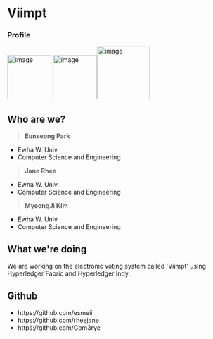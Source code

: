 # Viimpt

<h3>Profile</h3>

<img width="100" alt="image" src="https://user-images.githubusercontent.com/96706954/168216658-b73bca2b-9831-4808-82c8-99e6c127c34d.png"> <img width="100" alt="image" src="https://user-images.githubusercontent.com/101385462/168222346-e99eb141-e4c3-45f8-9ae6-54f32af6375c.jpg"><img width="120" alt="image" src="https://user-images.githubusercontent.com/88931238/168459544-9e584a20-1531-463b-bae5-67f00a777855.png">

<h2>Who are we?</h2>

> <b>Eunseong Park</b>
- Ewha W. Univ.
- Computer Science and Engineering 

> <b>Jane Rhee</b>
- Ewha W. Univ.
- Computer Science and Engineering 

> <b>MyeongJi Kim</b>
- Ewha W. Univ.
- Computer Science and Engineering 

<h2>What we're doing</h2>
We are working on the electronic voting system called 'Viimpt' using Hyperledger Fabric and Hyperledger Indy.


<h2>Github</h2>
<ul>
 <li> https://github.com/esmeii </li>
 <li> https://github.com/rheejane </li>
 <li> https://github.com/Gom3rye </li>
</ul>
